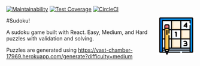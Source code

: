 [![Maintainability](https://api.codeclimate.com/v1/badges/76502389f3f45d53ceb4/maintainability)](https://codeclimate.com/github/milespratt/sudoku/maintainability) [![Test Coverage](https://api.codeclimate.com/v1/badges/76502389f3f45d53ceb4/test_coverage)](https://codeclimate.com/github/milespratt/sudoku/test_coverage) [![CircleCI](https://circleci.com/gh/milespratt/sudoku/tree/main.svg?style=shield)](https://circleci.com/gh/milespratt/sudoku/tree/main)

<img align="right" width="100" height="100" src="https://github.com/milespratt/sudoku/blob/main/src/assets/sudoku.png?raw=true" />

#Sudoku!

A sudoku game built with React. Easy, Medium, and Hard puzzles with validation and solving.

Puzzles are generated using https://vast-chamber-17969.herokuapp.com/generate?difficulty=medium
